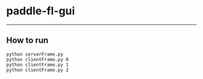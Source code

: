 # paddle-fl-gui

---

## How to run
```shell script
python serverFrame.py
python clientFrame.py 0
python clientFrame.py 1
python clientFrame.py 2
```